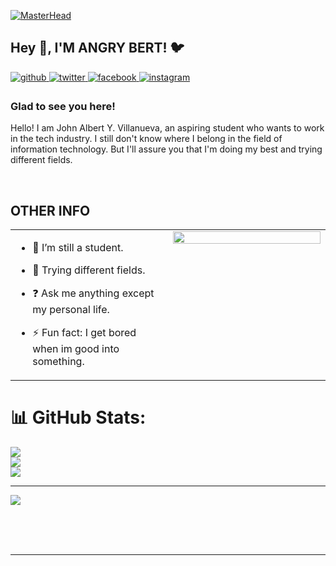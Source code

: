 [![MasterHead](https://media4.giphy.com/media/3oEdv6UfpU2K6jHot2/giphy.gif)](https://www.facebook.com/albrtsuperduper/)
 ## Hey 👋, I'M ANGRY BERT! 🐦 
  

<a href="https://github.com/AngryBert09" target="_blank">
<img src=https://img.shields.io/badge/github-%2324292e.svg?&style=for-the-badge&logo=github&logoColor=white alt=github style="margin-bottom: 5px;" />
</a>
<a href="https://twitter.com/booomiiiie" target="_blank">
<img src=https://img.shields.io/badge/twitter-%2300acee.svg?&style=for-the-badge&logo=twitter&logoColor=white alt=twitter style="margin-bottom: 5px;" />
</a>
<a href="https://www.facebook.com/https://www.facebook.com/albrtsuperduper/" target="_blank">
<img src=https://img.shields.io/badge/facebook-%232E87FB.svg?&style=for-the-badge&logo=facebook&logoColor=white alt=facebook style="margin-bottom: 5px;" />
</a>
<a href="https://instagram.com/https://www.instagram.com/albrtsuperduper/" target="_blank">
<img src=https://img.shields.io/badge/instagram-%23000000.svg?&style=for-the-badge&logo=instagram&logoColor=white alt=instagram style="margin-bottom: 5px;" />
</a>  
  



### Glad to see you here!  
Hello! I am John Albert Y. Villanueva, an aspiring student who wants to work in the tech industry. I still don't know where I belong in the field of information technology. But I'll assure you that I'm doing my best and trying different fields.  
  

<br/>  


## OTHER INFO
<table><tr><td valign="top" width="50%">

- 🔭 I’m still a student.  
  

- 🌱 Trying different fields.  
  

- ❓ Ask me anything except my personal life.  
  

- ⚡ Fun fact: I get bored when im good into something.  


</td><td valign="top" width="50%">

<div align="center">
<img src="https://media.tenor.com/ULWyiEEEOUcAAAAC/dancing-hop.gif" align="center" style="width: 100%" />
</div>  


</td></tr></table>  




# 📊 GitHub Stats:
![](https://github-readme-stats.vercel.app/api?username=AngryBert09&theme=dark&hide_border=false&include_all_commits=false&count_private=false)<br/>
![](https://github-readme-streak-stats.herokuapp.com/?user=AngryBert09&theme=dark&hide_border=false)<br/>
![](https://github-readme-stats.vercel.app/api/top-langs/?username=AngryBert09&theme=dark&hide_border=false&include_all_commits=false&count_private=false&layout=compact)

---
[![](https://visitcount.itsvg.in/api?id=AngryBert09&icon=2&color=12)](https://visitcount.itsvg.in)

<br/>  

  

<br/>  


  

<br/>  


----

